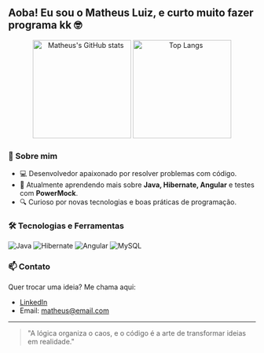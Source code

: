 ## Aoba! Eu sou o Matheus Luiz, e curto muito fazer programa kk 🤓

<p align="center">
  <picture>
    <source srcset="https://github-readme-stats.vercel.app/api?username=Matheus096&show_icons=true&theme=dark" media="(prefers-color-scheme: dark)" />
    <source srcset="https://github-readme-stats.vercel.app/api?username=Matheus096&show_icons=true" media="(prefers-color-scheme: light), (prefers-color-scheme: no-preference)" />
    <img src="https://github-readme-stats.vercel.app/api?username=Matheus096&show_icons=true" alt="Matheus's GitHub stats" height="200rem" />
  </picture>

  <img height="200rem" src="https://github-readme-stats.vercel.app/api/top-langs/?username=Matheus096&theme=dark&layout=donut" alt="Top Langs"/>
</p>

### 🚀 Sobre mim

- 💻 Desenvolvedor apaixonado por resolver problemas com código.
- 🌱 Atualmente aprendendo mais sobre **Java, Hibernate, Angular** e testes com **PowerMock**.
- 🔍 Curioso por novas tecnologias e boas práticas de programação.

### 🛠️ Tecnologias e Ferramentas

![Java](https://img.shields.io/badge/Java-ED8B00?style=for-the-badge&logo=java&logoColor=white)
![Hibernate](https://img.shields.io/badge/Hibernate-59666C?style=for-the-badge&logo=hibernate&logoColor=white)
![Angular](https://img.shields.io/badge/Angular-DD0031?style=for-the-badge&logo=angular&logoColor=white)
![MySQL](https://img.shields.io/badge/MySQL-005C84?style=for-the-badge&logo=mysql&logoColor=white)

### 📫 Contato

Quer trocar uma ideia? Me chama aqui:

- [LinkedIn](https://www.linkedin.com/in/seu-perfil)  
- Email: matheus@email.com

---

> "A lógica organiza o caos, e o código é a arte de transformar ideias em realidade."
